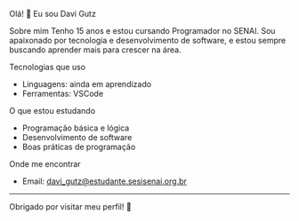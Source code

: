  Olá! 👋 Eu sou Davi Gutz

 Sobre mim
Tenho 15 anos e estou cursando Programador no SENAI. Sou apaixonado por tecnologia e desenvolvimento de software, e estou sempre buscando aprender mais para crescer na área.

 Tecnologias que uso
- Linguagens: ainda em aprendizado 
- Ferramentas: VSCode  

 O que estou estudando
- Programação básica e lógica  
- Desenvolvimento de software  
- Boas práticas de programação

 Onde me encontrar
- Email: davi_gutz@estudante.sesisenai.org.br

---

Obrigado por visitar meu perfil! 🚀

